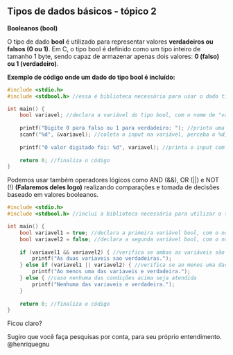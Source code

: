 ## Tipos de dados básicos - tópico 2

**Booleanos (bool)**

O tipo de dado **bool** é utilizado para representar valores **verdadeiros ou falsos (0 ou 1)**. Em C, o tipo bool é definido como um tipo inteiro de tamanho 1 byte, sendo capaz de armazenar apenas dois valores: **0 (falso) ou 1 (verdadeiro)**.

**Exemplo de código onde um dado do tipo bool é incluído:**

```c
#include <stdio.h>
#include <stdbool.h> //essa é biblioteca necessária para usar o dado tipo bool

int main() {
    bool variavel; //declara a variável do tipo bool, com o nome de "variavel".
    
    printf("Digite 0 para falso ou 1 para verdadeiro: "); //printa uma mensagem para ser feito um input
    scanf("%d", &variavel); //coleta o input na variável, perceba o %d, que é igual ao utilizado no tipo de dado int
    
    printf("O valor digitado foi: %d", variavel); //printa o input com o tipo %d, que é inteiro, mas representa um valor booleano
    
    return 0; //finaliza o código
}
```

Podemos usar também operadores lógicos como AND (&&), OR (||) e NOT (!) **(Falaremos deles logo)** realizando comparações e tomada de decisões baseado em valores booleanos.

```c
#include <stdio.h>
#include <stdbool.h> //inclui a biblioteca necessária para utilizar o tipo bool

int main() {
    bool variavel1 = true; //declara a primeira variável bool, com o nome de "variavel1", e atribui o valor verdadeiro (true) a ela.
    bool variavel2 = false; //declara a segunda variável bool, com o nome de "variavel2", e atribui o valor falso (false) a ela.
    
    if (variavel1 && variavel2) { //verifica se ambas as variáveis são verdadeiras
        printf("As duas variaveis sao verdadeiras.");
    } else if (variavel1 || variavel2) { //verifica se ao menos uma das variáveis é verdadeira
        printf("Ao menos uma das variaveis e verdadeira.");
    } else { //caso nenhuma das condições acima seja atendida
        printf("Nenhuma das variaveis e verdadeira.");
    }
    
    return 0; //finaliza o código
}
```


Ficou claro?

Sugiro que você faça pesquisas por conta, para seu próprio entendimento. @henriquegnu
